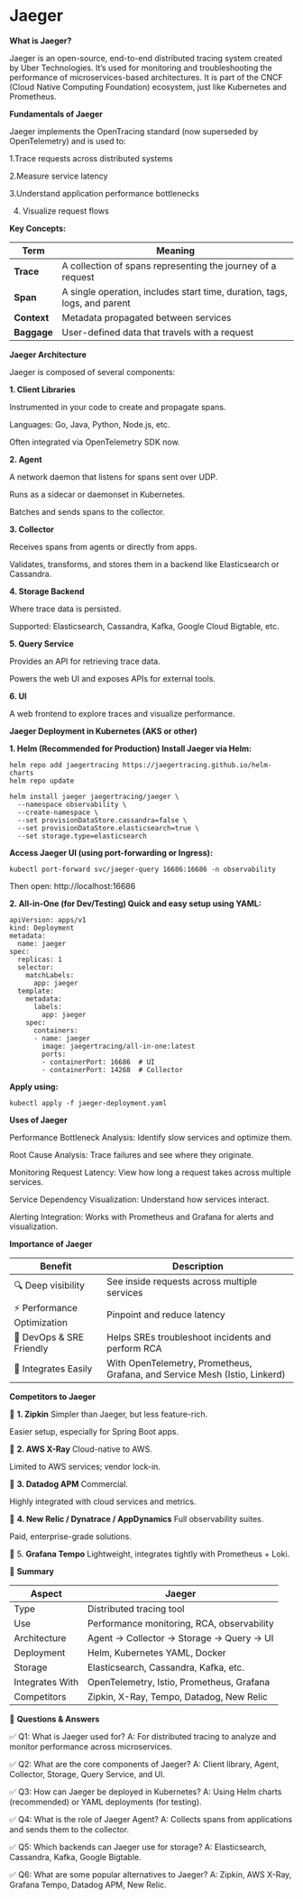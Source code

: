 # Jaeger

**What is Jaeger?**
>
Jaeger is an open-source, end-to-end distributed tracing system created by Uber Technologies. It’s used for monitoring and troubleshooting the performance of microservices-based architectures.
It is part of the CNCF (Cloud Native Computing Foundation) ecosystem, just like Kubernetes and Prometheus.
>

**Fundamentals of Jaeger**
>
Jaeger implements the OpenTracing standard (now superseded by OpenTelemetry) and is used to:

1.Trace requests across distributed systems

2.Measure service latency

3.Understand application performance bottlenecks

4. Visualize request flows
>

**Key Concepts:**

| Term        | Meaning                                                                   |
| ----------- | ------------------------------------------------------------------------- |
| **Trace**   | A collection of spans representing the journey of a request               |
| **Span**    | A single operation, includes start time, duration, tags, logs, and parent |
| **Context** | Metadata propagated between services                                      |
| **Baggage** | User-defined data that travels with a request                             |



**Jaeger Architecture**
>
Jaeger is composed of several components:

**1. Client Libraries**

Instrumented in your code to create and propagate spans.

Languages: Go, Java, Python, Node.js, etc.

Often integrated via OpenTelemetry SDK now.

**2. Agent**

A network daemon that listens for spans sent over UDP.

Runs as a sidecar or daemonset in Kubernetes.

Batches and sends spans to the collector.

**3. Collector**

Receives spans from agents or directly from apps.

Validates, transforms, and stores them in a backend like Elasticsearch or Cassandra.

**4. Storage Backend**

Where trace data is persisted.

Supported: Elasticsearch, Cassandra, Kafka, Google Cloud Bigtable, etc.

**5. Query Service**

Provides an API for retrieving trace data.

Powers the web UI and exposes APIs for external tools.

**6. UI**

A web frontend to explore traces and visualize performance.

>




**Jaeger Deployment in Kubernetes (AKS or other)**

>
**1. Helm (Recommended for Production)
Install Jaeger via Helm:**

```
helm repo add jaegertracing https://jaegertracing.github.io/helm-charts
helm repo update

helm install jaeger jaegertracing/jaeger \
  --namespace observability \
  --create-namespace \
  --set provisionDataStore.cassandra=false \
  --set provisionDataStore.elasticsearch=true \
  --set storage.type=elasticsearch

```

**Access Jaeger UI (using port-forwarding or Ingress):**

```
kubectl port-forward svc/jaeger-query 16686:16686 -n observability
```
Then open: http://localhost:16686
>




**2. All-in-One (for Dev/Testing)
Quick and easy setup using YAML:**

```
apiVersion: apps/v1
kind: Deployment
metadata:
  name: jaeger
spec:
  replicas: 1
  selector:
    matchLabels:
      app: jaeger
  template:
    metadata:
      labels:
        app: jaeger
    spec:
      containers:
      - name: jaeger
        image: jaegertracing/all-in-one:latest
        ports:
        - containerPort: 16686  # UI
        - containerPort: 14268  # Collector
```
**Apply using:**
```
kubectl apply -f jaeger-deployment.yaml
```

**Uses of Jaeger**
>
Performance Bottleneck Analysis: Identify slow services and optimize them.

Root Cause Analysis: Trace failures and see where they originate.

Monitoring Request Latency: View how long a request takes across multiple services.

Service Dependency Visualization: Understand how services interact.

Alerting Integration: Works with Prometheus and Grafana for alerts and visualization.
>

**Importance of Jaeger**

| Benefit                    | Description                                                                |
| -------------------------- | -------------------------------------------------------------------------- |
| 🔍 Deep visibility         | See inside requests across multiple services                               |
| ⚡ Performance Optimization | Pinpoint and reduce latency                                                |
| 🧠 DevOps & SRE Friendly   | Helps SREs troubleshoot incidents and perform RCA                          |
| 🔗 Integrates Easily       | With OpenTelemetry, Prometheus, Grafana, and Service Mesh (Istio, Linkerd) |



**Competitors to Jaeger**

>
🔸 **1. Zipkin**
Simpler than Jaeger, but less feature-rich.

Easier setup, especially for Spring Boot apps.

🔸 **2. AWS X-Ray**
Cloud-native to AWS.

Limited to AWS services; vendor lock-in.

🔸 **3. Datadog APM**
Commercial.

Highly integrated with cloud services and metrics.

🔸 **4. New Relic / Dynatrace / AppDynamics**
Full observability suites.

Paid, enterprise-grade solutions.

🔸 5. **Grafana Tempo**
Lightweight, integrates tightly with Prometheus + Loki.


>



🧠 **Summary**

>
| Aspect          | Jaeger                                     |
| --------------- | ------------------------------------------ |
| Type            | Distributed tracing tool                   |
| Use             | Performance monitoring, RCA, observability |
| Architecture    | Agent → Collector → Storage → Query → UI   |
| Deployment      | Helm, Kubernetes YAML, Docker              |
| Storage         | Elasticsearch, Cassandra, Kafka, etc.      |
| Integrates With | OpenTelemetry, Istio, Prometheus, Grafana  |
| Competitors     | Zipkin, X-Ray, Tempo, Datadog, New Relic   |
>



📘 **Questions & Answers**
>
✅ Q1: What is Jaeger used for?
A: For distributed tracing to analyze and monitor performance across microservices.

✅ Q2: What are the core components of Jaeger?
A: Client library, Agent, Collector, Storage, Query Service, and UI.

✅ Q3: How can Jaeger be deployed in Kubernetes?
A: Using Helm charts (recommended) or YAML deployments (for testing).

✅ Q4: What is the role of Jaeger Agent?
A: Collects spans from applications and sends them to the collector.

✅ Q5: Which backends can Jaeger use for storage?
A: Elasticsearch, Cassandra, Kafka, Google Bigtable.

✅ Q6: What are some popular alternatives to Jaeger?
A: Zipkin, AWS X-Ray, Grafana Tempo, Datadog APM, New Relic.
>

